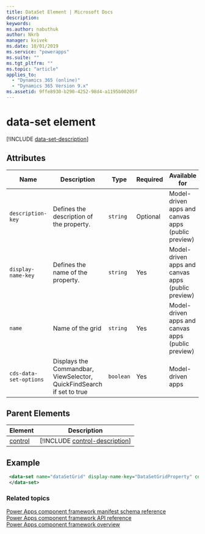 ```yaml
---
title: DataSet Element | Microsoft Docs
description: 
keywords:
ms.author: nabuthuk
author: Nkrb
manager: kvivek
ms.date: 10/01/2019
ms.service: "powerapps"
ms.suite: ""
ms.tgt_pltfrm: ""
ms.topic: "article"
applies_to: 
  - "Dynamics 365 (online)"
  - "Dynamics 365 Version 9.x"
ms.assetid: 9ffe8930-b290-4252-98d4-a1195b00205f
---
```


# data-set element

[!INCLUDE [data-set-description](includes/data-set-description.md)]

## Attributes

|Name|Description|Type|Required|Available for|
|--|--|--|--|-------|
|`description-key`|Defines the description of the property.|`string`|Optional|Model-driven apps and canvas apps (public preview)|
|`display-name-key`|Defines the name of the property.|`string`|Yes|Model-driven apps and canvas apps (public preview)|
|`name`|Name of the grid|`string`|Yes|Model-driven apps and canvas apps (public preview)|
|`cds-data-set-options`|Displays the Commandbar, ViewSelector, QuickFindSearch if set to true |`boolean`|Yes|Model-driven apps|

## Parent Elements

|Element|Description|
|--|--|
|[control](control.md)|[!INCLUDE [control-description](includes/control-description.md)]|

## Example

```xml
 <data-set name="dataSetGrid" display-name-key="DataSetGridProperty" cds-data-set-options="displayCommandBar:true;displayViewSelector:true;displayQuickFind:true">
 </data-set>
```

### Related topics

[Power Apps component framework manifest schema reference](index.md)<br/>
[Power Apps component framework API reference](../reference/index.md)<br/>
[Power Apps component framework overview](../overview.md)

